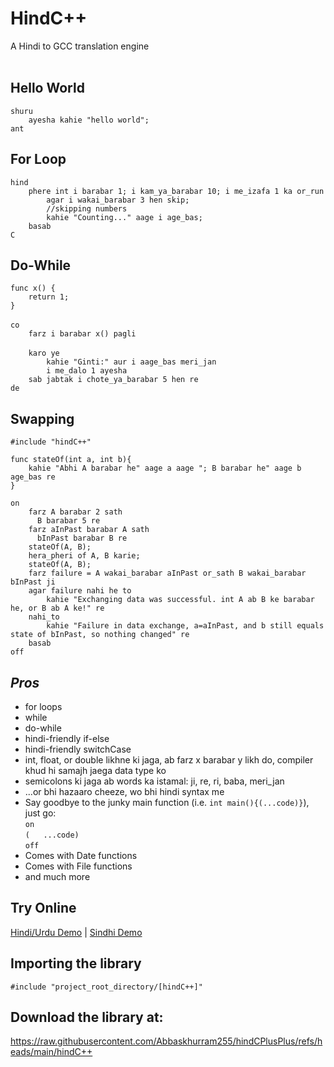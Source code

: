 # HindC++
A Hindi to GCC translation engine
<br/>
<br/>

## Hello World
`shuru`<br/>
`    ayesha kahie "hello world";`
    <br/>
`ant`

## For Loop
`hind`<br/>
`    phere int i barabar 1; i kam_ya_barabar 10; i me_izafa 1 ka or_run`</br>
`        agar i wakai_barabar 3 hen skip;`<br/>
`        //skipping numbers`</br>
`        kahie "Counting..." aage i age_bas;`<br/>
`    basab`<br/>
`C`

## Do-While
`func x() {`<br/>
`    return 1;`<br/>
`}`<br/>
<br/>
`co`<br/>
`    farz i barabar x() pagli`<br/>
    <br/>
`    karo ye`<br/>
`        kahie "Ginti:" aur i aage_bas meri_jan`<br/>
`        i me_dalo 1 ayesha`<br/>
`    sab jabtak i chote_ya_barabar 5 hen re`<br/>
`de`<br/>

## Swapping
`#include "hindC++"`<br/>

`func stateOf(int a, int b){`<br/>
`    kahie "Abhi A barabar he" aage a aage "; B barabar he" aage b age_bas re`<br/>
`}`<br/>

`on`<br/>
`    farz A barabar 2 sath`<br/>
`      B barabar 5 re`<br/>
`    farz aInPast barabar A sath`<br/>
`      bInPast barabar B re`<br/>
`    stateOf(A, B);`<br/>
`    hera_pheri of A, B karie;`<br/>
`    stateOf(A, B);`<br/>
`    farz failure = A wakai_barabar aInPast or_sath B wakai_barabar bInPast ji`<br/>
`    agar failure nahi he to`<br/>
`        kahie "Exchanging data was successful. int A ab B ke barabar he, or B ab A ke!" re`<br/>
`    nahi_to`<br/>
`        kahie "Failure in data exchange, a=aInPast, and b still equals state of bInPast, so nothing changed" re`<br/>
`    basab`<br/>
`off`<br/>



## *Pros*
  * for loops
  * while
  * do-while
  * hindi-friendly if-else
  * hindi-friendly switchCase
  * int, float, or double likhne ki jaga, ab farz x barabar y likh do, compiler khud hi samajh jaega data type ko
  * semicolons ki jaga ab words ka istamal: ji, re, ri, baba, meri_jan
  * ...or bhi hazaaro cheeze, wo bhi hindi syntax me
  * Say goodbye to the junky main function (i.e. `int main(){(...code)}`), just go:
  <br/>`on`<br/>`(   ...code)`<br/>`off`
  * Comes with Date functions
  * Comes with File functions
  * and much more

## Try Online

[Hindi/Urdu Demo](https://onecompiler.com/cpp/43dxht7ak)
 | 
[Sindhi Demo](https://onecompiler.com/cpp/43g4b26sf)

## Importing the library
`#include "project_root_directory/[hindC++]"`

## Download the library at:
https://raw.githubusercontent.com/Abbaskhurram255/hindCPlusPlus/refs/heads/main/hindC++
